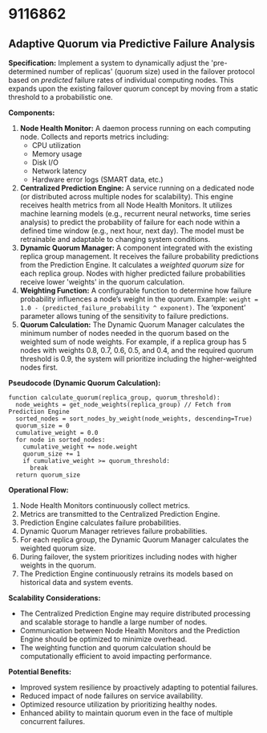 # 9116862

## Adaptive Quorum via Predictive Failure Analysis

**Specification:** Implement a system to dynamically adjust the 'pre-determined number of replicas' (quorum size) used in the failover protocol based on *predicted* failure rates of individual computing nodes. This expands upon the existing failover quorum concept by moving from a static threshold to a probabilistic one.

**Components:**

1.  **Node Health Monitor:** A daemon process running on each computing node. Collects and reports metrics including:
    *   CPU utilization
    *   Memory usage
    *   Disk I/O
    *   Network latency
    *   Hardware error logs (SMART data, etc.)
2.  **Centralized Prediction Engine:** A service running on a dedicated node (or distributed across multiple nodes for scalability). This engine receives health metrics from all Node Health Monitors.  It utilizes machine learning models (e.g., recurrent neural networks, time series analysis) to predict the probability of failure for each node within a defined time window (e.g., next hour, next day). The model must be retrainable and adaptable to changing system conditions.
3.  **Dynamic Quorum Manager:** A component integrated with the existing replica group management. It receives the failure probability predictions from the Prediction Engine.  It calculates a *weighted quorum size* for each replica group. Nodes with higher predicted failure probabilities receive lower 'weights' in the quorum calculation.
4.  **Weighting Function:** A configurable function to determine how failure probability influences a node’s weight in the quorum. Example: `weight = 1.0 - (predicted_failure_probability ^ exponent)`.  The ‘exponent’ parameter allows tuning of the sensitivity to failure predictions.
5.  **Quorum Calculation:** The Dynamic Quorum Manager calculates the minimum number of nodes needed in the quorum based on the weighted sum of node weights. For example, if a replica group has 5 nodes with weights 0.8, 0.7, 0.6, 0.5, and 0.4, and the required quorum threshold is 0.9, the system will prioritize including the higher-weighted nodes first.

**Pseudocode (Dynamic Quorum Calculation):**

```
function calculate_quorum(replica_group, quorum_threshold):
  node_weights = get_node_weights(replica_group) // Fetch from Prediction Engine
  sorted_nodes = sort_nodes_by_weight(node_weights, descending=True)
  quorum_size = 0
  cumulative_weight = 0.0
  for node in sorted_nodes:
    cumulative_weight += node.weight
    quorum_size += 1
    if cumulative_weight >= quorum_threshold:
      break
  return quorum_size
```

**Operational Flow:**

1.  Node Health Monitors continuously collect metrics.
2.  Metrics are transmitted to the Centralized Prediction Engine.
3.  Prediction Engine calculates failure probabilities.
4.  Dynamic Quorum Manager retrieves failure probabilities.
5.  For each replica group, the Dynamic Quorum Manager calculates the weighted quorum size.
6.  During failover, the system prioritizes including nodes with higher weights in the quorum.
7.  The Prediction Engine continuously retrains its models based on historical data and system events.

**Scalability Considerations:**

*   The Centralized Prediction Engine may require distributed processing and scalable storage to handle a large number of nodes.
*   Communication between Node Health Monitors and the Prediction Engine should be optimized to minimize overhead.
*   The weighting function and quorum calculation should be computationally efficient to avoid impacting performance.

**Potential Benefits:**

*   Improved system resilience by proactively adapting to potential failures.
*   Reduced impact of node failures on service availability.
*   Optimized resource utilization by prioritizing healthy nodes.
*   Enhanced ability to maintain quorum even in the face of multiple concurrent failures.